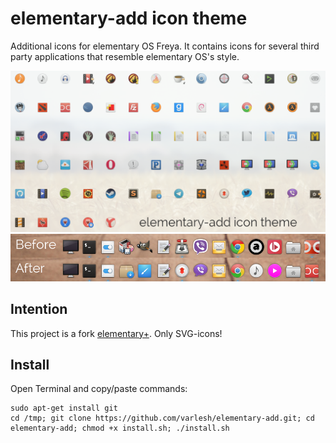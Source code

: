 # elementary-add icon theme
Additional icons for elementary OS Freya. It contains icons for several third party applications that resemble elementary OS's style.

![Screenshot of the application icons](icons_preview.png)
![Screenshot comparison](comparison.png)
## Intention
This project is a fork [elementary+](https://github.com/mank319/elementaryPlus).
Only SVG-icons!

## Install
Open Terminal and copy/paste commands:
```
sudo apt-get install git
cd /tmp; git clone https://github.com/varlesh/elementary-add.git; cd elementary-add; chmod +x install.sh; ./install.sh
```
